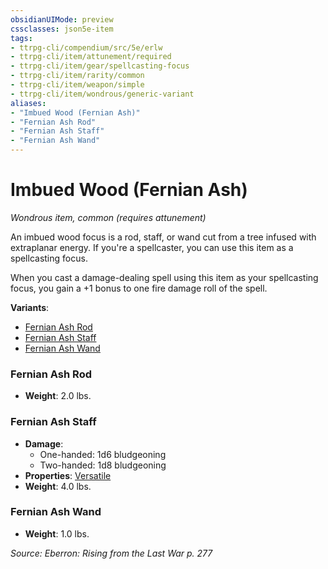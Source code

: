 ```yaml
---
obsidianUIMode: preview
cssclasses: json5e-item
tags:
- ttrpg-cli/compendium/src/5e/erlw
- ttrpg-cli/item/attunement/required
- ttrpg-cli/item/gear/spellcasting-focus
- ttrpg-cli/item/rarity/common
- ttrpg-cli/item/weapon/simple
- ttrpg-cli/item/wondrous/generic-variant
aliases: 
- "Imbued Wood (Fernian Ash)"
- "Fernian Ash Rod"
- "Fernian Ash Staff"
- "Fernian Ash Wand"
---
```

# Imbued Wood (Fernian Ash)
*Wondrous item, common (requires attunement)*  



An imbued wood focus is a rod, staff, or wand cut from a tree infused with extraplanar energy. If you're a spellcaster, you can use this item as a spellcasting focus.

When you cast a damage-dealing spell using this item as your spellcasting focus, you gain a +1 bonus to one fire damage roll of the spell.

**Variants**:
- [Fernian Ash Rod](#Fernian%20Ash%20Rod)
- [Fernian Ash Staff](#Fernian%20Ash%20Staff)
- [Fernian Ash Wand](#Fernian%20Ash%20Wand)

### Fernian Ash Rod

- **Weight**: 2.0 lbs.

### Fernian Ash Staff

- **Damage**:
  - One-handed: 1d6 bludgeoning
  - Two-handed: 1d8 bludgeoning
- **Properties**: [Versatile](Misc%20Files/CLI/rules/item-properties.md#Versatile)
- **Weight**: 4.0 lbs.

### Fernian Ash Wand

- **Weight**: 1.0 lbs.


*Source: Eberron: Rising from the Last War p. 277*
